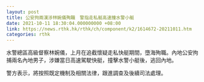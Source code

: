 ```yaml
---
layout: post
title: 公安拘兩漢涉林婉儀殉職　警指走私艇高速撞水警小艇
date: 2021-10-11 18:30:04.000000000 +08:00
link: https://news.rthk.hk/rthk/ch/component/k2/1614672-20211011.htm
categories: rthk
---
```


水警總區高級督察林婉儀，上月在追截懷疑走私快艇期間，墮海殉職。內地公安拘捕兩名內地男子，涉嫌當日高速駕駛快艇，撞擊水警小艇後，逃回內地。

警方表示，將按照既定機制及相關法律，跟進調查及後續司法處理。
